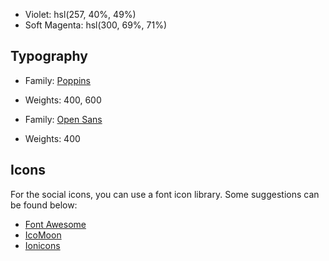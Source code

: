 - Violet: hsl(257, 40%, 49%)
- Soft Magenta: hsl(300, 69%, 71%)

## Typography
- Family: [Poppins](https://fonts.google.com/specimen/Poppins)
- Weights: 400, 600

- Family: [Open Sans](https://fonts.google.com/specimen/Open+Sans)
- Weights: 400

## Icons
For the social icons, you can use a font icon library. Some suggestions can be found below:

- [Font Awesome](https://fontawesome.com/)
- [IcoMoon](https://icomoon.io/)
- [Ionicons](https://ionicons.com/)